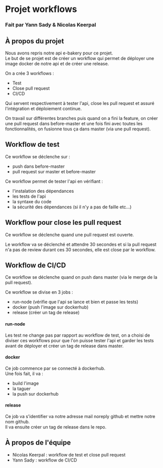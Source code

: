 # Projet workflows
### Fait par Yann Sady & Nicolas Keerpal

## À propos du projet
Nous avons repris notre api e-bakery pour ce projet.  
Le but de se projet est de créer un workflow qui permet de déployer une image docker de notre api et de créer une release.  
  
On a crée 3 workflows :  
- Test 
- Close pull request
- CI/CD
  
Qui servent respectivement à tester l'api, close les pull request et assuré l'intégration et déploiement continue.  

On travail sur différentes branches puis quand on a fini la feature, on créer une pull request dans before-master et une fois fini avec toutes les fonctionnalités, on fusionne tous ça dans master (via une pull request).

## Workflow de test
Ce workflow se déclenche sur :
- push dans before-master
- pull request sur master et before-master
  
Ce workflow permet de tester l'api en vérifiant :
- l'instalation des dépendances
- les tests de l'api
- la syntaxe du code
- la sécurité des dépendances (si il n'y a pas de faille etc...)

## Workflow pour close les pull request
Ce workflow se déclenche quand une pull request est ouverte.  
  
Le workflow va se déclenché et attendre 30 secondes et si la pull request n'a pas de review durant ces 30 secondes, elle est close par le workflow.

## Workflow de CI/CD
Ce workflow se déclenche quand on push dans master (via le merge de la pull request).  
  
Ce workflow se divise en 3 jobs :
- run-node (vérifie que l'api se lance et bien et passe les tests)
- docker (push l'image sur dockerhub)
- release (créer un tag de release)

#### run-node
Les test ne change pas par rapport au workflow de test, on a choisi de diviser ces workflows pour que l'on puisse tester l'api et garder les tests avant de déployer et créer un tag de release dans master.

#### docker
Ce job commence par se connecté à dockerhub.  
Une fois fait, il va :
- build l'image
- la taguer
- la push sur dockerhub

#### release
Ce job va s'identifier va notre adresse mail noreply github et mettre notre nom github.  
Il va ensuite créer un tag de release dans le repo.

## À propos de l'équipe
- Nicolas Keerpal : workflow de test et close pull request
- Yann Sady : workflow de CI/CD